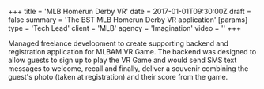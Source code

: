 +++
title = 'MLB Homerun Derby VR'
date = 2017-01-01T09:30:00Z
draft = false
summary = 'The BST MLB Homerun Derby VR application'
[params]
  type = 'Tech Lead'
  client = 'MLB'
  agency = 'Imagination'
  video = ''
+++

Managed freelance development to create supporting backend and registration application for MLBAM VR Game. The backend was designed to allow guests to sign up to play the VR Game and would send SMS text messages to welcome, recall and finally, deliver a souvenir combining the guest's photo (taken at registration) and their score from the game.
